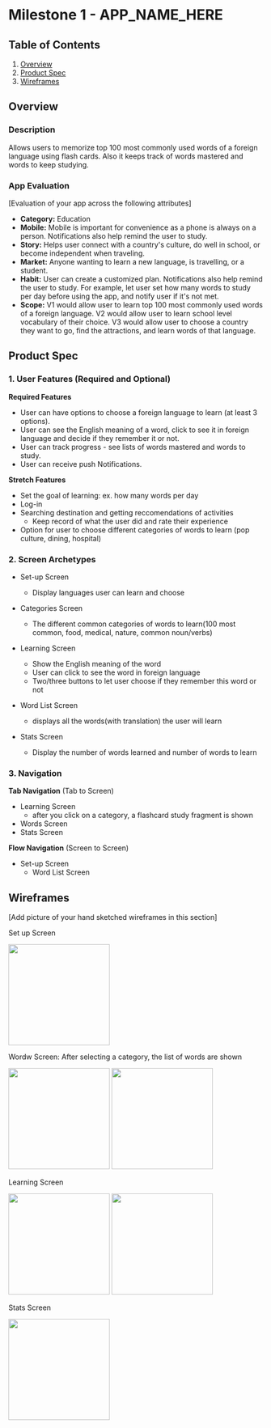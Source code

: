 # Milestone 1 - APP_NAME_HERE

## Table of Contents

1. [Overview](#Overview)
1. [Product Spec](#Product-Spec)
1. [Wireframes](#Wireframes)

## Overview

### Description

Allows users to memorize top 100 most commonly used words of a foreign language using flash cards. Also it keeps track of words mastered and words to keep studying.

### App Evaluation

[Evaluation of your app across the following attributes]
- **Category:** Education
- **Mobile:** Mobile is important for convenience as a phone is always on a person. Notifications also help remind the user to study.
- **Story:** Helps user connect with a country's culture, do well in school, or become independent when traveling.
- **Market:** Anyone wanting to learn a new language, is travelling, or a student.
- **Habit:** User can create a customized plan. Notifications also help remind the user to study. For example, let user set how many words to study per day before using the app, and notify user if it's not met.
- **Scope:** V1 would allow user to learn top 100 most commonly used words of a foreign language. V2 would allow user to learn school level vocabulary of their choice. V3 would allow user to choose a country they want to go, find the attractions, and learn words of that language.

## Product Spec

### 1. User Features (Required and Optional)

**Required Features**

* User can have options to choose a foreign language to learn (at least 3 options).
* User can see the English meaning of a word, click to see it in foreign language and decide if they remember it or not.
* User can track progress - see lists of words mastered and words to study. 
* User can receive push Notifications.


**Stretch Features**

* Set the goal of learning: ex. how many words per day
* Log-in
* Searching destination and getting reccomendations of activities
    * Keep record of what the user did and rate their experience
* Option for user to choose different categories of words to learn (pop culture, dining, hospital)


### 2. Screen Archetypes

- Set-up Screen
  - Display languages user can learn and choose 
  
- Categories Screen
    - The different common categories of words to learn(100 most common, food, medical, nature, common noun/verbs)
- Learning Screen
  - Show the English meaning of the word
  - User can click to see the word in foreign language
  - Two/three buttons to let user choose if they remember this word or not
  
- Word List Screen
    - displays all the words(with translation) the user will learn

- Stats Screen
    - Display the number of words learned and number of words to learn

### 3. Navigation

**Tab Navigation** (Tab to Screen)

* Learning Screen
    * after you click on a category, a flashcard study fragment is shown
* Words Screen
* Stats Screen

**Flow Navigation** (Screen to Screen)

- Set-up Screen
  - Word List Screen



## Wireframes

[Add picture of your hand sketched wireframes in this section]

Set up Screen

<img src="https://user-images.githubusercontent.com/69126372/230789895-b6fe066b-26a4-47ae-8d97-648e9794efae.png" width=200>

Wordw Screen: After selecting a category, the list of words are shown

<img src="https://user-images.githubusercontent.com/69126372/230789944-28eabd10-378f-4773-914f-718082b25a3d.png" width=200>
<img src="https://user-images.githubusercontent.com/69126372/230789959-9f11b612-84e4-46f1-978f-b412b3338a8e.png" width=200>

Learning Screen

<img src="https://user-images.githubusercontent.com/69126372/230790037-b2fc81a1-a4f8-4038-b962-6f3ac3e2c41e.png" width=200>
<img src="https://user-images.githubusercontent.com/69126372/230790047-956cc129-8e76-4c40-bcf7-d1afd509af67.png" width=200>

Stats Screen

<img src="https://user-images.githubusercontent.com/69126372/230790062-40539534-19b7-4afe-bd3f-c7c813444676.png" width=200>
